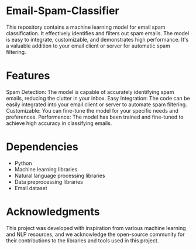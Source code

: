 # Email-Spam-Classifier
This repository contains a machine learning model for email spam classification. It effectively identifies and filters out spam emails. The model is easy to integrate, customizable, and demonstrates high performance. It's a valuable addition to your email client or server for automatic spam filtering.
# Features
Spam Detection: The model is capable of accurately identifying spam emails, reducing the clutter in your inbox.
Easy Integration: The code can be easily integrated into your email client or server to automate spam filtering.
Customizable: You can fine-tune the model for your specific needs and preferences.
Performance: The model has been trained and fine-tuned to achieve high accuracy in classifying emails.
# Dependencies
- Python
- Machine learning libraries 
- Natural language processing libraries 
- Data preprocessing libraries 
- Email dataset
# Acknowledgments
This project was developed with inspiration from various machine learning and NLP resources, and we acknowledge the open-source community for their contributions to the libraries and tools used in this project.
